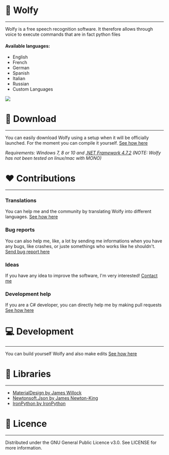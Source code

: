 # :wolf: Wolfy
----------

Wolfy is a free speech recognition software.
It therefore allows through voice to execute commands that are in fact python files

#### Available languages:
- English
- French
- German
- Spanish
- Italian
- Russian
- Custom Languages

![](https://i.imgur.com/nMr8gZX.gif)

# :floppy_disk: Download
----------

You can easily download Wolfy using a setup when it will be officially launched.
For the moment you can compile it yourself. 
[See how here](https://github.com/NaolShow/Wolfy/wiki/Edit-&-Compile)

_Requirements: Windows 7, 8 or 10 and [.NET Framework 4.7.2](https://dotnet.microsoft.com/download/thank-you/net472)_
_(NOTE: Wolfy has not been tested on linux/mac with MONO)_

# :heart: Contributions
----------

### Translations

You can help me and the community by translating Wolfy into different languages.
[See how here](https://github.com/NaolShow/Wolfy/wiki/Contributions---Translations)

### Bug reports

You can also help me, like, a lot by sending me informations when you have any bugs, like crashes, or juste somethings who works like he shouldn't.
[Send bug report here](https://github.com/NaolShow/Wolfy/issues)

### Ideas

If you have any idea to improve the software, I'm very interested!
[Contact me](https://github.com/NaolShow/Wolfy/wiki/Contact)

### Development help

If you are a C# developer, you can directly help me by making pull requests
[See how here](https://github.com/NaolShow/Wolfy/wiki/Edit-&-Compile)

# :computer: Development
----------

You can build yourself Wolfy and also make edits
[See how here](https://github.com/NaolShow/Wolfy/wiki/Edit-&-Compile)

# :open_file_folder: Libraries
----------

- [MaterialDesign by James Willock](https://github.com/MaterialDesignInXAML/MaterialDesignInXamlToolkit)
- [Newtonsoft.Json by James Newton-King](https://github.com/JamesNK/Newtonsoft.Json)
- [IronPython by IronPython](https://ironpython.net/)

# :newspaper: Licence
----------

Distributed under the GNU General Public Licence v3.0. See LICENSE for more information.
